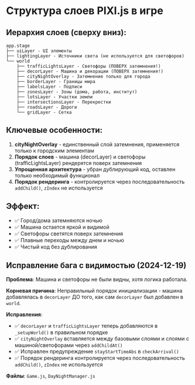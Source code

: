 # Структура слоев PIXI.js в игре

## Иерархия слоев (сверху вниз):

```
app.stage
├── uiLayer - UI элементы
├── lightingLayer - Источники света (не используется для светофоров)
└── world
    ├── trafficLightsLayer - Светофоры (ПОВЕРХ затемнения!)
    ├── decorLayer - Машина и декорации (ПОВЕРХ затемнения!)
    ├── cityNightOverlay - Затемнение только для города
    ├── borderLayer - Границы мира
    ├── labelsLayer - Подписи
    ├── zonesLayer - Зоны (дома, работа, институт)
    ├── lotsLayer - Участки земли
    ├── intersectionsLayer - Перекрестки
    ├── roadsLayer - Дороги
    └── gridLayer - Сетка
```

## Ключевые особенности:

1. **cityNightOverlay** - единственный слой затемнения, применяется только к городским элементам
2. **Порядок слоев** - машина (decorLayer) и светофоры (trafficLightsLayer) рендерятся поверх затемнения
3. **Упрощенная архитектура** - убран дублирующий код, оставлен только необходимый функционал
4. **Порядок рендеринга** - контролируется через последовательность `addChild()`, `zIndex` не используется

## Эффект:

- ✅ Город/дома затемняются ночью
- ✅ Машина остается яркой и видимой
- ✅ Светофоры светятся поверх затемнения
- ✅ Плавные переходы между днем и ночью
- ✅ Чистый код без дублирования

## Исправление бага с видимостью (2024-12-19)

**Проблема**: Машина и светофоры не были видны, хотя логика работала.

**Корневая причина**: Неправильный порядок инициализации - машина добавлялась в `decorLayer` ДО того, как сам `decorLayer` был добавлен в `world`.

**Исправления**:
- ✅ `decorLayer` и `trafficLightsLayer` теперь добавляются в `_setupWorld()` в правильном порядке
- ✅ `cityNightOverlay` вставляется между базовыми слоями и слоями с машиной/светофорами через `addChildAt()`
- ✅ Исправлен предупреждение `stayStartTimeAbs` в `checkArrival()`
- ✅ Порядок рендеринга контролируется через последовательность `addChild()`, `zIndex` не используется

**Файлы**: `Game.js`, `DayNightManager.js`
